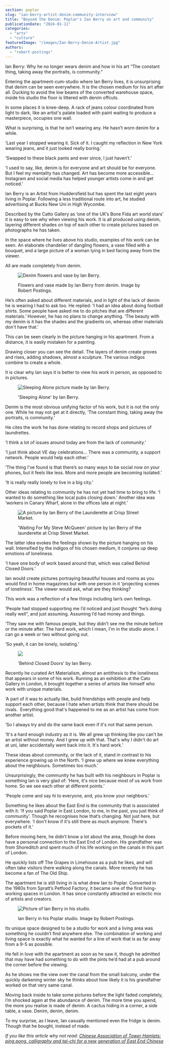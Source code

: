 ```yaml
---
section: poplar
slug: "ian-berry-artist-denim-community-interview"
title: "Beyond the Denim: Poplar's Ian Berry on art and community"
publicationDate: "2024-01-11"
categories: 
  - "arts"
  - "culture"
featuredImage: "/images/Ian-Berry-Denim-Artist.jpg"
authors: 
  - "robert-postings"
---
```


Ian Berry: Why he no longer wears denim and how in his art “The constant thing, taking away the portraits, is community.” 

Entering the apartment-cum-studio where Ian Berry lives, it is unsurprising that denim can be seen everywhere. It is the chosen medium for his art after all. Ducking to avoid the low beams of the converted warehouse space, inside his studio the floor is littered with denim offcuts. 

In some places it is knee-deep. A rack of jeans colour coordinated from light to dark, like an artist's palate loaded with paint waiting to produce a masterpiece, occupies one wall. 

What is surprising, is that he isn’t wearing any. He hasn’t worn denim for a while.

‘Last year I stopped wearing it. Sick of it. I caught my reflection in New York wearing jeans, and it just looked really boring.’ 

‘Swapped to these black pants and ever since, I just haven’t.’

‘I used to say, like, denim is for everyone and art should be for everyone. But I feel my mentality has changed. Art has become more accessible… Instagram and social media has helped younger artists come in and get noticed.’

Ian Berry is an Artist from Huddersfield but has spent the last eight years living in Poplar. Following a less traditional route into art, he studied advertising at Bucks New Uni in High Wycombe. 

Described by the Catto Gallery as ‘one of the UK’s Bone Fida art world stars’ it is easy to see why when viewing his work. It is all produced using denim, layering different shades on top of each other to create pictures based on photographs he has taken.

In the space where he lives above his studio, examples of his work can be seen. An elaborate chandelier of dangling flowers, a vase filled with a bouquet, and a large picture of a woman lying in bed facing away from the viewer. 

All are made completely from denim. 

<figure>

![Denim flowers and vase by Ian Berry.](/images/Flowers-Ian-Berry-Denim-Interview-1-1024x683.jpg)

<figcaption>

Flowers and vase made by Ian Berry from denim. Image by Robert Postings.

</figcaption>

</figure>

He’s often asked about different materials, and in light of the lack of denim he is wearing I had to ask too. He replied: ‘I had an idea about doing football shirts. Some people have asked me to do pitches that are different materials.’ However, he has no plans to change anything. ‘The beauty with my denim is it has the shades and the gradients on, whereas other materials don't have that.’

This can be seen clearly in the picture hanging in his apartment. From a distance, it is easily mistaken for a painting.

Drawing closer you can see the detail. The layers of denim create groves and rises, adding shadows, almost a sculpture. The various indigos combine to create a whole. 

It is clear why Ian says it is better to view his work in person, as opposed to in pictures. 

<figure>

![Sleeping Alone picture made by Ian Berry.](/images/Sleeping-Alone-Ian-Berry-Denim-1024x333.jpg)

<figcaption>

'Sleeping Alone' by Ian Berry.

</figcaption>

</figure>

Denim is the most obvious unifying factor of his work, but it is not the only one. While he may not get at it directly, ‘The constant thing, taking away the portraits, is community.’ 

He cites the work he has done relating to record shops and pictures of laundrettes. 

‘I think a lot of issues around today are from the lack of community.’

‘I just think about VE day celebrations… There was a community, a support network. People would help each other.’ 

‘The thing I’ve found is that there’s so many ways to be social now on your phones, but it feels like less. More and more people are becoming isolated.’

‘It is really really lonely to live in a big city.’

Other ideas relating to community he has not yet had time to bring to life. ‘I wanted to do something like local pubs closing down.’ Another idea was ‘workers in Canary Wharf, alone in the offices late at night.’

<figure>

![A picture by Ian Berry of the Launderette at Crisp Street Market.](/images/Crisp-Street-Market-Laundret-Ian-Berry-Denim-1024x423.jpg)

<figcaption>

'Waiting For My Steve McQueen' picture by Ian Berry of the launderette at Crisp Street Market.

</figcaption>

</figure>

The latter idea evokes the feelings shown by the picture hanging on his wall. Intensified by the indigos of his chosen medium, it conjures up deep emotions of loneliness.

‘I have one body of work based around that, which was called Behind Closed Doors.’ 

Ian would create pictures portraying beautiful houses and rooms as you would find in home magazines but with one person in it ‘projecting scenes of loneliness’. The viewer would ask, what are they thinking?

This work was a reflection of a few things including Ian’s own feelings.

‘People had stopped supporting me I’d noticed and just thought “he’s doing really well”, and just assuming. Assuming I’d had money and things.

‘They saw me with famous people, but they didn’t see me the minute before or the minute after. The hard work, which I mean, I'm in the studio alone. I can go a week or two without going out.

‘So yeah, it can be lonely, isolating.’

<figure>

![](/images/Behind_Closed_Doors_Ian_Berry-denim-1.jpg)

<figcaption>

'Behind Closed Doors' by Ian Berry.

</figcaption>

</figure>

Recently he curated Art Materialism, almost an antithesis to the loneliness that appears in some of his work. Running as an exhibition at the Cato Gallery in London, it brought together a series of artists like himself who work with unique materials.

‘A part of it was to actually like, build friendships with people and help support each other, because I hate when artists think that there should be rivals.  Everything good that's happened to me as an artist has come from another artist.

‘So I always try and do the same back even if it's not that same person. 

‘It's a hard enough industry as it is. We all grew up thinking like you can't be an artist without money. And I grew up with that. That's why I didn't do art at uni, later accidentally went back into it. It's hard work.’

These ideas about community, or the lack of it, stand in contrast to his experience growing up in the North. ‘I grew up where we knew everything about the neighbours. Sometimes too much.’

Unsurprisingly, the community he has built with his neighbours in Poplar is something Ian is very glad of: ‘Here, it's nice because most of us work from home. So we see each other at different points.’ 

‘People come and say hi to everyone, and, you know your neighbors.’

Something he likes about the East End is the community that is associated with it: ‘If you said Poplar in East London, to me, in the past, you just think of community’. Though he recognises how that’s changing. Not just here, but everywhere. ‘I don't know if it's still there as much anymore. There's pockets of it.’

Before moving here, he didn’t know a lot about the area, though he does have a personal connection to the East End of London. His grandfather was from Shoreditch and spent much of his life working on the canals in this part of London.

He quickly lists off The Grapes in Limehouse as a pub he likes, and will often take visitors there walking along the canals. More recently he has become a fan of The Old Ship.

The apartment he is still living in is what drew Ian to Poplar. Converted in the 1980s from Spratt’s Petfood Factory, it became one of the first living-working spaces in London. It has since constantly attracted an eclectic mix of artists and creators. 

<figure>

![Picture of Ian Berry in his studio.](/images/Ian-Berry-studio-denim-1024x683.jpg)

<figcaption>

Ian Berry in his Poplar studio. Image by Robert Postings.

</figcaption>

</figure>

Its unique space designed to be a studio for work and a living area was something he couldn’t find anywhere else. The combination of working and living space is exactly what he wanted for a line of work that is as far away from a 9-5 as possible.

He fell in love with the apartment as soon as he saw it, though he admitted that may have had something to do with the pints he’d had at a pub around the corner before the viewing. 

As he shows me the view over the canal from the small balcony, under the quickly darkening winter sky he thinks about how likely it is his grandfather worked on that very same canal.

Moving back inside to take some pictures before the light faded completely, I’m shocked again at the abundance of denim. The more time you spend, the more you realise is made of denim. A cactus hiding in a corner, a side table, a vase. Denim, denim, denim. 

To my surprise, as I leave, Ian casually mentioned even the fridge is denim. Though that he bought, instead of made.

_If you like this article why not read: [Chinese Association of Tower Hamlets: ping pong, calligraphy and tai-chi for a new generation of East End Chinese](https://poplarlondon.co.uk/chinese-association-tower-hamlets-keeping-culture-alive/)_
